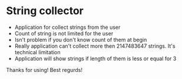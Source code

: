 # String collector

* Application for collect strings from the user
* Count of string is not limited for the user
* Isn't problem if you don't know count of them at begin
* Really application can't collect more then 2147483647 strings. It's technical limitation
* Application will show strings if length of them is less or equal for 3

Thanks for using! Best regurds!